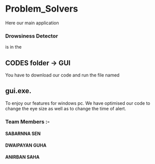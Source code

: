 # Problem_Solvers
Here our main application 
### Drowsiness Detector 
is in the 
## CODES folder -> GUI
You have to download our code and run the file named 
## gui.exe. 
To enjoy our features for windows pc.
We have optimised our code to change the eye size as well as to change the time of alert.
### Team Members :-
#### SABARNNA SEN
#### DWAIPAYAN GUHA
#### ANIRBAN SAHA
